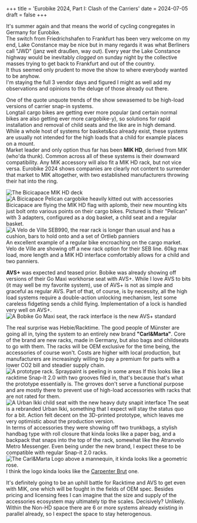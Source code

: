 +++
title = 'Eurobike 2024, Part I: Clash of the Carriers'
date = 2024-07-05
draft = false
+++

It's summer again and that means the world of cycling congregates in Germany for Eurobike.  
The switch from Friedrichshafen to Frankfurt has been very welcome on my end, Lake Constance may be nice but in many regards it was what Berliners call "JWD" (janz weit draußen, way out). Every year the Lake Constance highway would be inevitably *clogged* on sunday night by the collective masses trying to get back to Frankfurt and out of the country.  
It thus seemed only prudent to move the show to where everybody wanted to be anyhow.  
I'm staying the full 3 vendor days and figured I might as well add my observations and opinions to the deluge of those already out there.

One of the quote unquote trends of the show sewasemed to be high-load versions of carrier snap-in systems.  
Longtail cargo bikes are getting ever more popular (and certain normal bikes are also getting ever more cargobike-y), so solutions for rapid installation and removal of child seats and the like are in high demand.  
While a whole host of systems for baskets&co already exist, these systems are usually not intended for the high loads that a child for example places on a mount.  
Market leader and only option thus far has been **MIK HD**, derived from MIK (who'da thunk). Common across all of these systems is their downward compatibility. Any MIK accessory will also fit a MIK HD rack, but not vice versa. Eurobike 2024 shows companies are clearly not content to surrender that market to MIK altogether, with two established manufacturers throwing their hat into the ring.

![The Bicicapace MIK HD deck](images/bicicapace2.jpg) ![A Bicicapace Pelican cargobike heavily kitted out with accessories](images/bicicapace1.jpg)
Bicicapace are flying the MIK HD flag with aplomb, their new mounting kits just bolt onto various points on their cargo bikes. Pictured is their "Pelican" with 3 adapters, configured as a dog basket, a child seat and a regular basket.
![A Velo de Ville SEB990, the rear rack is longer than usual and has a cushion, bars to hold onto and a set of Ortlieb panniers](images/vdv1.jpg)
An excellent example of a regular bike encroaching on the cargo market. Velo de Ville are showing off a new rack option for their SEB line. 60kg max load, more length and a MIK HD interface comfortably allows for a child and two panniers.

**AVS+** was expected and teased prior. Bobike was already showing off versions of their Go Maxi workhorse seat with AVS+.  While I love AVS to bits (it may well be my favorite system), use of AVS+ is not as simple and graceful as regular AVS. Part of that, of course, is by necessity, all the high load systems require a double-action unlocking mechanism, lest some careless fidgeting sends a child flying. Implementation of a lock is handled very well on AVS+.
![A Bobike Go Maxi seat, the rack interface is the new AVS+ standard](images/avsplus.jpg)

The real surprise was Hebie/Racktime. The good people of Münster are going all in, tying the system to an entirely new brand **"Carl&Marta"**. Core of the brand are new racks, made in Germany, but also bags and childseats to go with them. The racks will be OEM exclusive for the time being, the accessories of course won't. Costs are higher with local production, but manufacturers are increasingly willing to pay a premium for parts with a lower CO2 bill and steadier supply chain.  
![A prototype rack. Spraypaint is peeling in some areas](images/carlundmartha1.jpg)
If this looks like a racktime Snap-It 2.0 with two grooves filed in, that's because that's what the prototype essentially is. The grroves don't serve a functional purpose and are mostly there to prevent use of high-load accessories with racks that are not rated for them.
![A Urban Ikki child seat with the new heavy duty snapit interface](images/carlundmartha2.jpg)
The seat is a rebranded Urban Ikki, something that I expect will stay the status quo for a bit. Action felt decent on the 3D-printed prototype, which leaves me very optimistic about the production version.  
In terms of accessories they were showing off two trunkbags, a stylish handbag type with roll closure that kinda looks like a paper bag, and a backpack that snaps into the top of the rack, somewhat like the Atranvelo Metro Messenger. Even being under the new brand, I expect these to be compatible with regular Snap-it 2.0 racks.
![The Carl&Marta Logo above a mannequin, it kinda looks like a geometric rose.](images/carlundmartha4.jpg)
I think the logo kinda looks like the [Carpenter Brut](https://carpenterbrut.bandcamp.com) one.

It's definitely going to be an uphill battle for Racktime and AVS to get even with MIK, one which will be fought in the fields of OEM spec. Besides pricing and licensing fees I can imagine that the size and supply of the accessories ecosystem may ultimately tip the scales. Decisively? Unlikely. Within the Non-HD space there are 6 or more systems already existing in parallel already, so I expect the space to stay heterogenous.